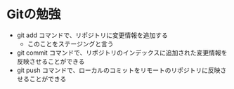 # Gitの勉強
- git add コマンドで、リポジトリに変更情報を追加する
    - このことをステージングと言う
- git commit コマンドで、リポジトリのインデックスに追加された変更情報を反映させることができる
- git push コマンドで、ローカルのコミットをリモートのリポジトリに反映させることができる
